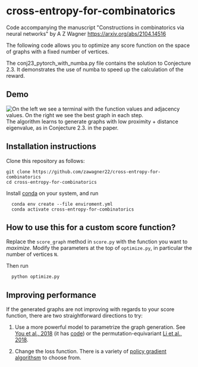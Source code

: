 # cross-entropy-for-combinatorics
Code accompanying the manuscript "Constructions in combinatorics via neural networks" by A Z Wagner
https://arxiv.org/abs/2104.14516

The following code allows you to optimize any score function on the space of graphs with
a fixed number of vertices.

The conj23_pytorch_with_numba.py file contains the solution to Conjecture 2.3. 
It demonstrates the use of numba to speed up the calculation of the reward. 

## Demo
![On the left we see a terminal with the function values and adjacency values. 
On the right we see the best graph in each step.](demo.gif)
The algorithm learns to generate graphs with low proximity + distance eigenvalue, 
as in Conjecture 2.3. in the paper.

## Installation instructions
Clone this repository as follows:
```
git clone https://github.com/zawagner22/cross-entropy-for-combinatorics
cd cross-entropy-for-combinatorics
```

Install [conda](https://conda.io/projects/conda/en/latest/user-guide/install/index.html)
on your system, and run
```
  conda env create --file enviroment.yml 
  conda activate cross-entropy-for-combinatorics
```

## How to use this for a custom score function?
Replace the `score_graph` method in `score.py` with the function you want to *maximize*.
Modify the parameters at the top of `optimize.py`, in particular the number of vertices `N`. 

Then run
```
  python optimize.py
```

## Improving performance
If the generated graphs are not improving with regards to your score function,
there are two straightforward directions to try:

1. Use a more powerful model to parametrize the graph generation.
   See [You et al., 2018](https://arxiv.org/abs/1802.08773) (it has [code]())
   or the permutation-equivariant [Li et al., 2018](https://arxiv.org/abs/1803.03324).

2. Change the loss function. There is a variety of [policy
   gradient algorithsm](https://lilianweng.github.io/lil-log/2018/04/08/policy-gradient-algorithms.html)
   to choose from.


